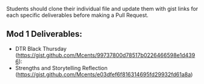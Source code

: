 Students should clone their individual file and update them with gist links for each specific deliverables before making a Pull Request. 

## Mod 1 Deliverables:
* DTR Black Thursday (https://gist.github.com/Mcents/99737800d78517b0226466598e1d4396):
* Strengths and Storytelling Reflection (https://gist.github.com/Mcents/e03dfef6f816314695fd29932fd61a8a)
